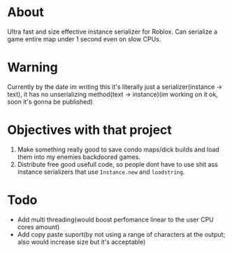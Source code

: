 # About
Ultra fast and size effective instance serializer for Roblox.
Can serialize a game entire map under 1 second even on slow CPUs.

# Warning
Currently by the date im writing this it's literally just a serializer(instance -> text), it has no unserializing method(text -> instance)(im working on it ok, soon it's gonna be published)

# Objectives with that project
1. Make something really good to save condo maps/dick builds and load them into my enemies backdoored games.
2. Distribute free good usefull code, so people dont have to use shit ass instance serializers that use `Instance.new` and `loadstring`.

# Todo
* Add multi threading(would boost perfomance linear to the user CPU cores amount)
* Add copy paste suport(by not using a range of characters at the output; also would increase size but it's acceptable)